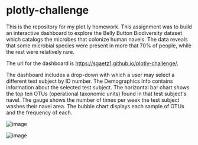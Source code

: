 # plotly-challenge
This is the repository for my plot.ly homework. This assignment was to build an interactive dashboard to explore the Belly Button Biodiversity dataset which catalogs the microbes that colonize human navels. The data reveals that some microbial species were present in more that 70% of people, while the rest were relatively rare. 

The url for the dashboard is https://sgaetz1.github.io/plotly-challenge/.

The dashboard includes a drop-down with which a user may select a different test subject by ID number. The Demographics Info contains information about the selected test subject. The horizontal bar chart shows the top ten OTUs (operational taxonomic units) found in that test subject's navel. The gauge shows the number of times per week the test subject washes their navel area. The bubble chart displays each sample of OTUs and the frequency of each.

![image](https://user-images.githubusercontent.com/14172820/123899658-3b810900-d92d-11eb-8968-906871d22595.png)

![image](https://user-images.githubusercontent.com/14172820/123899849-9adf1900-d92d-11eb-95bd-9cd8f3fd9d84.png)






